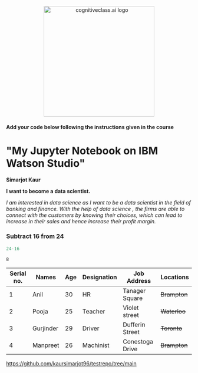 <center>
    <img src="https://s3-api.us-geo.objectstorage.softlayer.net/cf-courses-data/CognitiveClass/Logos/organization_logo/organization_logo.png" width="300" alt="cognitiveclass.ai logo"  />
</center>


#### Add your code below following the instructions given in the course


# "My Jupyter Notebook on IBM Watson Studio"

**Simarjot Kaur**

**I want to become a data scientist.**

*I am interested in data science as I want to be a data scientist in the field of banking and finance. With the help of data science , the firms are able to connect with the customers by knowing their choices, which can lead to increase  in their sales and hence increase their profit margin.*

### Subtract 16 from 24


```python
24-16
```




    8



|Serial no.|Names|Age|Designation|Job Address|Locations|
|---|-----|----|----|---|---|
|1|Anil|30|HR|Tanager Square|~~Brampton~~|
|2|Pooja|25|Teacher|Violet street|~~Waterloo~~|
|3|Gurjinder|29|Driver|Dufferin Street|~~Toronto~~|
|4|Manpreet|26|Machinist|Conestoga Drive|~~Brampton~~|

https://github.com/kaursimarjot96/testrepo/tree/main


```python

```
